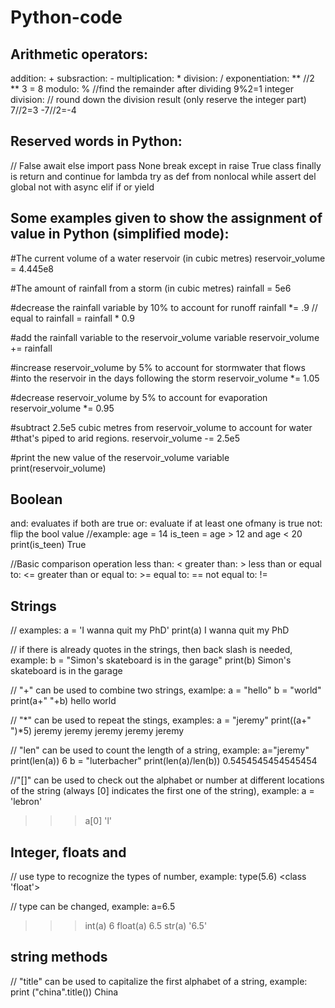 # Python-code

## Arithmetic operators:
addition: +
subsraction: -
multiplication: *
division: /
exponentiation: **     //2 ** 3 = 8
modulo: %              //find the remainder after dividing   9%2=1
integer division: // round down the division result (only reserve the integer part)   7//2=3  -7//2=-4

## Reserved words in Python:
// False await else import pass None break except in raise True class finally is return and continue for lambda try as def from nonlocal while assert 
del global not with async elif if or yield  

## Some examples given to show the assignment of value in Python (simplified mode):
#The current volume of a water reservoir (in cubic metres)
reservoir_volume = 4.445e8

#The amount of rainfall from a storm (in cubic metres)
rainfall = 5e6

#decrease the rainfall variable by 10% to account for runoff
rainfall *= .9     // equal to rainfall = rainfall * 0.9

#add the rainfall variable to the reservoir_volume variable
reservoir_volume += rainfall

#increase reservoir_volume by 5% to account for stormwater that flows
#into the reservoir in the days following the storm
reservoir_volume *= 1.05

#decrease reservoir_volume by 5% to account for evaporation
reservoir_volume *= 0.95

#subtract 2.5e5 cubic metres from reservoir_volume to account for water
#that's piped to arid regions.
reservoir_volume -= 2.5e5 

#print the new value of the reservoir_volume variable
print(reservoir_volume)

## Boolean 
and: evaluates if both are true 
or: evaluate if at least one ofmany is true
not: flip the bool value
//example: 
age = 14
is_teen = age > 12 and age < 20 
print(is_teen) 
True

//Basic comparison operation
less than: <
greater than: > 
less than or equal to: <=
greater than or equal to: >= 
equal to: ==
not equal to: !=

## Strings 
// examples: 
a = 'I wanna quit my PhD' 
print(a)
I wanna quit my PhD

// if there is already quotes in the strings, then back slash is needed, example: 
b = "Simon\'s skateboard is in the garage"
print(b)
Simon's skateboard is in the garage

// "+" can be used to combine two strings, examlpe: 
a = "hello"
b = "world"
print(a+" "+b)
hello world

// "*" can be used to repeat the stings, examples:
a = "jeremy"
print((a+" ")*5)
jeremy jeremy jeremy jeremy jeremy 

// "len" can be used to count the length of a string, example:
a="jeremy"
print(len(a))
6
b = "luterbacher"
print(len(a)/len(b))
0.5454545454545454

//"[]" can be used to check out the alphabet or number at different locations of the string (always [0] indicates the first one of the string), example:
a = 'lebron'
>>> a[0]
'l'


## Integer, floats and 
// use type to recognize the types of number, example:
type(5.6)
<class 'float'>

// type can be changed, example: 
a=6.5
>>> int(a)
6
>>> float(a)
6.5
>>> str(a)
'6.5'

## string methods
// "title" can be used to capitalize the first alphabet of a string, example: 
print ("china".title())
China











